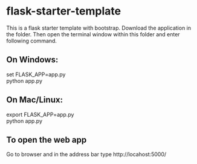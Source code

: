 # flask-starter-template
This is a flask starter template with bootstrap.
Download the application in the folder. Then open the terminal window within this folder and enter following command.

## On Windows: 
set FLASK_APP=app.py<br>
python app.py

## On Mac/Linux:<br>
export FLASK_APP=app.py<br>
python app.py

## To open the web app
Go to browser and in the address bar type http://locahost:5000/
